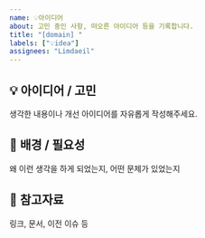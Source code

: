 ```yaml
---
name: 💡아이디어
about: 고민 중인 사항, 떠오른 아이디어 등을 기록합니다.
title: "[domain] "
labels: ["💡idea"]
assignees: "Limdaeil"
---
```


## 💡 아이디어 / 고민
생각한 내용이나 개선 아이디어를 자유롭게 작성해주세요.

## 🤔 배경 / 필요성
왜 이런 생각을 하게 되었는지, 어떤 문제가 있었는지

## 🔗 참고자료
링크, 문서, 이전 이슈 등